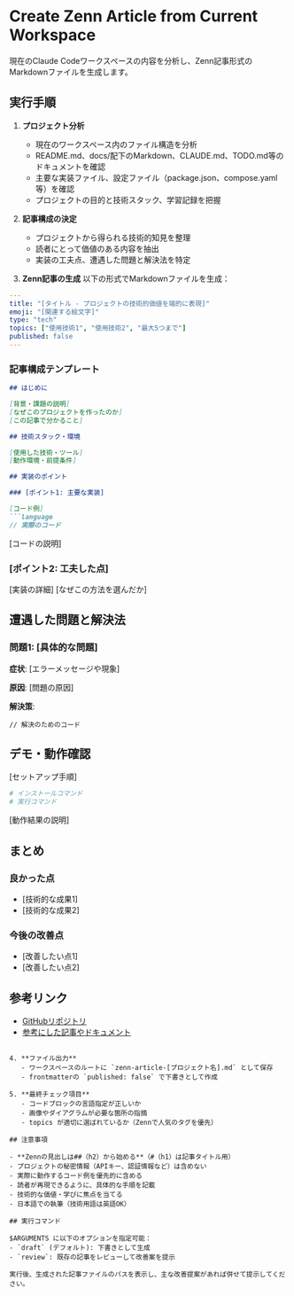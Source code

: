 # Create Zenn Article from Current Workspace

現在のClaude Codeワークスペースの内容を分析し、Zenn記事形式のMarkdownファイルを生成します。

## 実行手順

1. **プロジェクト分析**
   - 現在のワークスペース内のファイル構造を分析
   - README.md、docs/配下のMarkdown、CLAUDE.md、TODO.md等のドキュメントを確認
   - 主要な実装ファイル、設定ファイル（package.json、compose.yaml等）を確認
   - プロジェクトの目的と技術スタック、学習記録を把握

2. **記事構成の決定**
   - プロジェクトから得られる技術的知見を整理
   - 読者にとって価値のある内容を抽出
   - 実装の工夫点、遭遇した問題と解決法を特定

3. **Zenn記事の生成**
   以下の形式でMarkdownファイルを生成：

```yaml
---
title: "[タイトル - プロジェクトの技術的価値を端的に表現]"
emoji: "[関連する絵文字]"
type: "tech"
topics: ["使用技術1", "使用技術2", "最大5つまで"]
published: false
---
```

### 記事構成テンプレート

```markdown
## はじめに

[背景・課題の説明]
[なぜこのプロジェクトを作ったのか]
[この記事で分かること]

## 技術スタック・環境

[使用した技術・ツール]
[動作環境・前提条件]

## 実装のポイント

### [ポイント1: 主要な実装]

[コード例]
```language
// 実際のコード
```

[コードの説明]

### [ポイント2: 工夫した点]

[実装の詳細]
[なぜこの方法を選んだか]

## 遭遇した問題と解決法

### 問題1: [具体的な問題]

**症状**: [エラーメッセージや現象]

**原因**: [問題の原因]

**解決策**:
```language
// 解決のためのコード
```

## デモ・動作確認

[セットアップ手順]
```bash
# インストールコマンド
# 実行コマンド
```

[動作結果の説明]

## まとめ

### 良かった点
- [技術的な成果1]
- [技術的な成果2]

### 今後の改善点
- [改善したい点1]
- [改善したい点2]

## 参考リンク

- [GitHubリポジトリ](URL)
- [参考にした記事やドキュメント](URL)
```

4. **ファイル出力**
   - ワークスペースのルートに `zenn-article-[プロジェクト名].md` として保存
   - frontmatterの `published: false` で下書きとして作成

5. **最終チェック項目**
   - コードブロックの言語指定が正しいか
   - 画像やダイアグラムが必要な箇所の指摘
   - topics が適切に選ばれているか（Zennで人気のタグを優先）

## 注意事項

- **Zennの見出しは##（h2）から始める**（#（h1）は記事タイトル用）
- プロジェクトの秘密情報（APIキー、認証情報など）は含めない
- 実際に動作するコード例を優先的に含める
- 読者が再現できるように、具体的な手順を記載
- 技術的な価値・学びに焦点を当てる
- 日本語での執筆（技術用語は英語OK）

## 実行コマンド

$ARGUMENTS に以下のオプションを指定可能：
- `draft` (デフォルト): 下書きとして生成
- `review`: 既存の記事をレビューして改善案を提示

実行後、生成された記事ファイルのパスを表示し、主な改善提案があれば併せて提示してください。
